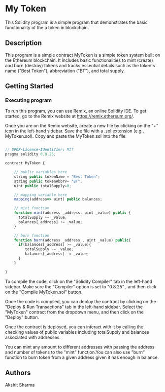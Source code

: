 # My Token

This Solidity program is a simple program that demonstrates the basic functionality of the a token in blockchain.

## Description

This program is a simple contract MyToken is a simple token system built on the Ethereum blockchain. It includes basic functionalities to mint (create) and burn (destroy) tokens and tracks essential details such as the token's name ("Best Token"), abbreviation ("BT"), and total supply.
## Getting Started

### Executing program

To run this program, you can use Remix, an online Solidity IDE. To get started, go to the Remix website at https://remix.ethereum.org/.

Once you are on the Remix website, create a new file by clicking on the "+" icon in the left-hand sidebar. Save the file with a .sol extension (e.g., MyToken.sol). Copy and paste the MyToken.sol into the file:

```javascript

// SPDX-License-Identifier: MIT
pragma solidity 0.8.25;

contract MyToken {

    // public variables here
    string public tokenName = "Best Token";
    string public tokenAbbrv= "BT";
    uint public totalSupply=0;

    // mapping variable here
    mapping(address=> uint) public balances;

    // mint function
    function mint(address _address, uint _value) public {
      totalSupply += _value;
      balances[_address] += _value;
    }

    // burn function
    function burn(address _address , uint _value) public{
      if(balances[_address] >= _value){
         totalSupply -= _value;
         balances[_address] -= _value;
      }
    }

}
```

To compile the code, click on the "Solidity Compiler" tab in the left-hand sidebar. Make sure the "Compiler" option is set to "0.8.25" , and then click on the "Compile MyToken.sol" button.

Once the code is compiled, you can deploy the contract by clicking on the "Deploy & Run Transactions" tab in the left-hand sidebar. Select the "MyToken" contract from the dropdown menu, and then click on the "Deploy" button.

Once the contract is deployed, you can interact with it by calling the checking values of public variables including totalSupply and balances associated with addresses.

You can mint any amount to different addresses with passing the address and number of tokens to the "mint" function.You can also use "burn" function to burn token from a given address given it has enough in balance.


## Authors

Akshit Sharma
